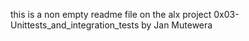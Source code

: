 this is a non empty readme file on the alx project 0x03-Unittests_and_integration_tests by Jan Mutewera
